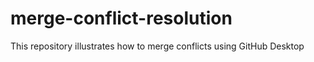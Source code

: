 # merge-conflict-resolution
This repository illustrates how to merge conflicts using GitHub Desktop

